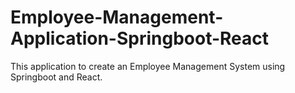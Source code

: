 # Employee-Management-Application-Springboot-React
This application to create an Employee Management System using Springboot and React. 
